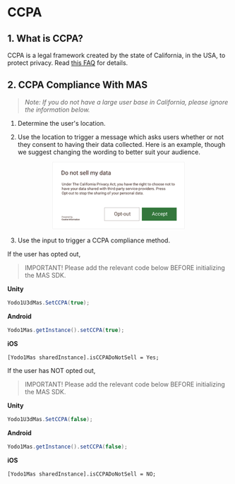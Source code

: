 # CCPA

## 1. What is CCPA?

CCPA is a legal framework created by the state of California, in the USA, to protect privacy. Read [this FAQ](https://oag.ca.gov/privacy/ccpa) for details.

## 2. CCPA Compliance With MAS
>*Note: If you do not have a large user base in California, please ignore the information below.*

1) Determine the user's location.

2) Use the location to trigger a message which asks users whether or not they consent to having their data collected. Here is an example, though we suggest changing the wording to better suit your audience.

<center class="half">
    <img src="./../resource/privacy-ccpa.png" width="300"/> 
</center>

3) Use the input to trigger a CCPA compliance method.

If the user has opted out,
>IMPORTANT! Please add the relevant code below BEFORE initializing the MAS SDK.

**Unity**

```c#
Yodo1U3dMas.SetCCPA(true);
```

**Android**

```java
Yodo1Mas.getInstance().setCCPA(true);
```

**iOS**

```obj-c
[Yodo1Mas sharedInstance].isCCPADoNotSell = Yes;
```

If the user has NOT opted out,
>IMPORTANT! Please add the relevant code below BEFORE initializing the MAS SDK.

**Unity**

```c#
Yodo1U3dMas.SetCCPA(false);
```

**Android**

```java
Yodo1Mas.getInstance().setCCPA(false);
```

**iOS**

```obj-c
[Yodo1Mas sharedInstance].isCCPADoNotSell = NO;
```
